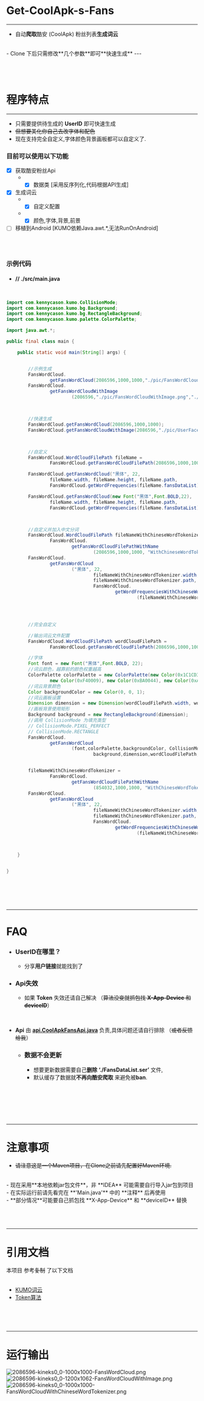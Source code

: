 # Get-CoolApk-s-Fans

---
- 自动**爬取**酷安 (CoolApk) 粉丝列表**生成词云**
<br>
- Clone 下后只需修改**几个参数**即可**快速生成**
---
<br>
<br>
<br>
<br>

# 程序特点

---

- 只需要提供待生成的 **UserID** 即可快速生成
- ~~但想要美化你自己去改字体和配色~~
- 现在支持完全自定义,字体颜色背景画板都可以自定义了. 
  
### 目前可以使用以下功能
   - [x] 获取酷安粉丝Api
      - -   [x] 数据类 [采用反序列化,代码根据API生成]
   - [x] 生成词云
      - -   [x] 自定义配置
      - -   [x] 颜色,字体,背景,前景
   - [ ] 移植到Android [KUMO依赖Java.awt.*,无法RunOnAndroid]    
  
<br><br>

### 示例代码

   - #### //  **./src/main.java**
```java


import com.kennycason.kumo.CollisionMode;
import com.kennycason.kumo.bg.Background;
import com.kennycason.kumo.bg.RectangleBackground;
import com.kennycason.kumo.palette.ColorPalette;

import java.awt.*;

public final class main {

    public static void main(String[] args) {


        //示例生成
        FansWordCloud.
                getFansWordCloud(2086596,1000,1000,"./pic/FansWordCloud.png");
        FansWordCloud.
                getFansWordCloudWithImage
                        (2086596,"./pic/FansWordCloudWithImage.png","./pic/UserFace.png");



        //快速生成
        FansWordCloud.getFansWordCloud(2086596,1000,1000);
        FansWordCloud.getFansWordCloudWithImage(2086596,"./pic/UserFace.png");



        //自定义
        FansWordCloud.WordCloudFilePath fileName =
                FansWordCloud.getFansWordCloudFilePath(2086596,1000,1000);

        FansWordCloud.getFansWordCloud("黑体", 22,
                fileName.width, fileName.height, fileName.path,
                FansWordCloud.getWordFrequencies(fileName.fansDataList));

        FansWordCloud.getFansWordCloud(new Font("黑体",Font.BOLD,22),
                fileName.width, fileName.height, fileName.path,
                FansWordCloud.getWordFrequencies(fileName.fansDataList));



        //自定义并加入中文分词
        FansWordCloud.WordCloudFilePath fileNameWithChineseWordTokenizer =
                FansWordCloud.
                        getFansWordCloudFilePathWithName
                                (2086596,1000,1000, "WithChineseWordTokenizer");
        FansWordCloud.
                getFansWordCloud
                        ("黑体", 22,
                                fileNameWithChineseWordTokenizer.width, fileNameWithChineseWordTokenizer.height,
                                fileNameWithChineseWordTokenizer.path,
                                FansWordCloud.
                                        getWordFrequenciesWithChineseWordTokenizer
                                                (fileNameWithChineseWordTokenizer.fansDataList,null));




        //完全自定义

        //输出词云文件配置
        FansWordCloud.WordCloudFilePath wordCloudFilePath =
                FansWordCloud.getFansWordCloudFilePath(2086596,1000,1000);

        //字体
        Font font = new Font("黑体",Font.BOLD, 22);
        //词云颜色，越靠前的颜色权重越高
        ColorPalette colorPalette = new ColorPalette(new Color(0x1C1CD3), new Color(0x6D0090), new Color(0xB1B1FE),
                new Color(0xF40009), new Color(0xBA0044), new Color(0xA0005D), new Color(0xFDFDFE));
        //词云背景颜色
        Color backgroundColor = new Color(0, 0, 1);
        //词云画板设置
        Dimension dimension = new Dimension(wordCloudFilePath.width, wordCloudFilePath.height);
        //画板背景使用矩形
        Background background = new RectangleBackground(dimension);
        //调用 CollisionMode 为填充类型
        // CollisionMode.PIXEL_PERFECT
        // CollisionMode.RECTANGLE
        FansWordCloud.
                getFansWordCloud
                        (font,colorPalette,backgroundColor, CollisionMode.PIXEL_PERFECT, 3,
                                background,dimension,wordCloudFilePath,wordCloudFilePath.getWordFrequencies());


        fileNameWithChineseWordTokenizer =
                FansWordCloud.
                        getFansWordCloudFilePathWithName
                                (854032,1000,1000, "WithChineseWordTokenizer");
        FansWordCloud.
                getFansWordCloud
                        ("黑体", 22,
                                fileNameWithChineseWordTokenizer.width, fileNameWithChineseWordTokenizer.height,
                                fileNameWithChineseWordTokenizer.path,
                                FansWordCloud.
                                        getWordFrequenciesWithChineseWordTokenizer
                                                (fileNameWithChineseWordTokenizer.fansDataList,null));



    }


}



```

  <br>
  <br>
  <br>

---

# FAQ
   - ### UserID在哪里？
      - 分享**用户链接**就能找到了

   - ### Api失效
      - 如果 **Token** 失效还请自己解决 （~~算法没变就抓包找 **X-App-Device** 和 **deviceID**~~）

<br>

- **Api** 由 **[api.CoolApkFansApi.java](https://github.com/kineks0-0/Get-CoolApk-s-Fans/blob/master/CoolApkFans/src/api/CoolApkFansApi.java)** 负责,具体问题还请自行排除 （~~或者反馈给我~~）

   - ### 数据不会更新
      - 想要更新数据需要自己**删除** **‘./FansDataList.ser’** 文件,
      - 默认缓存了数据就**不再向酷安爬取** 来避免被**ban**.

<br>

<br>
<br>
<br>
<br>

---

# 注意事项
- ~~请注意这是一个Maven项目，在Clone之前请先配置好Maven环境.~~
<br>
- 现在采用**本地依赖jar包文件**，非 **IDEA** 可能需要自行导入jar包到项目
<br>
- 在实际运行前请先看完在 **'Main.java'** 中的 **注释** 后再使用
<br>
- **部分情况**可能要自己抓包找 **X-App-Device** 和 **deviceID** 替换
<br><br><br><br>

---

# 引用文档
本项目 参考~~复制~~ 了以下文档
<br>
<br>
   - [KUMO词云](https://github.com/kennycason/kumo)
   - [Token算法](https://www.jianshu.com/p/0e4f2dc0e919)
<br>
<br>
<br>

---

# 运行输出
![2086596-kineks0_0-1000x1000-FansWordCloud.png](https://github.com/kineks0-0/Get-CoolApk-s-Fans/blob/master/CoolApkFans/pic/2086596-kineks0_0-1000x1000-FansWordCloud.png?raw=true)
![2086596-kineks0_0-1200x1062-FansWordCloudWithImage.png](https://github.com/kineks0-0/Get-CoolApk-s-Fans/blob/master/CoolApkFans/pic/2086596-kineks0_0-1200x1062-FansWordCloudWithImage.png?raw=true)
![2086596-kineks0_0-1000x1000-FansWordCloudWithChineseWordTokenizer.png](https://github.com/kineks0-0/Get-CoolApk-s-Fans/blob/master/CoolApkFans/pic/2086596-kineks0_0-1000x1000-FansWordCloudWithChineseWordTokenizer.png?raw=true)
